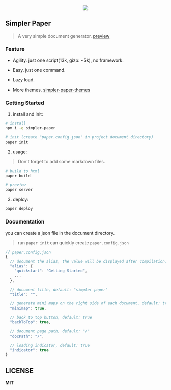 
<div align="center">
<img src="https://github.com/DhyanaChina/simpler-paper/blob/master/logo.png" align="center">
</div>
<h2>Simpler Paper</h2>

> A very simple document generator. [preview](https://wittbulter.github.io/simpler-paper/)


### Feature

- Agility. just one script(13k, gizp: ~5k), no framework.

- Easy. just one command.

- Lazy load.

- More themes. [simpler-paper-themes](https://github.com/DhyanaChina/simpler-paper-themes)


### Getting Started
1. install and init:
```bash
# install
npm i -g simpler-paper

# init (create "paper.config.json" in project document directory)
paper init

```

2. usage:
> Don't forget to add some markdown files.

```bash
# build to html
paper build

# preview
paper server
```

3. deploy:
```bash
paper deploy
```


### Documentation
you can create a json file in the document directory.

> run `paper init` can quickly create `paper.config.json`

```typescript
// paper.config.json
{
  // document the alias, the value will be displayed after compilation, default: null
  "alias": {
    "quickstart": "Getting Started",
    ...
  },

  // document title, default: "simpler paper"
  "title": "",

  // generate mini maps on the right side of each document, default: true
  "minimap": true,

  // back to top button, default: true
  "backToTop": true,

  // document page path, default: "/"
  "docPath": "/",

  // loading indicator, default: true
  "indicator": true
}
```


## LICENSE

**MIT**



